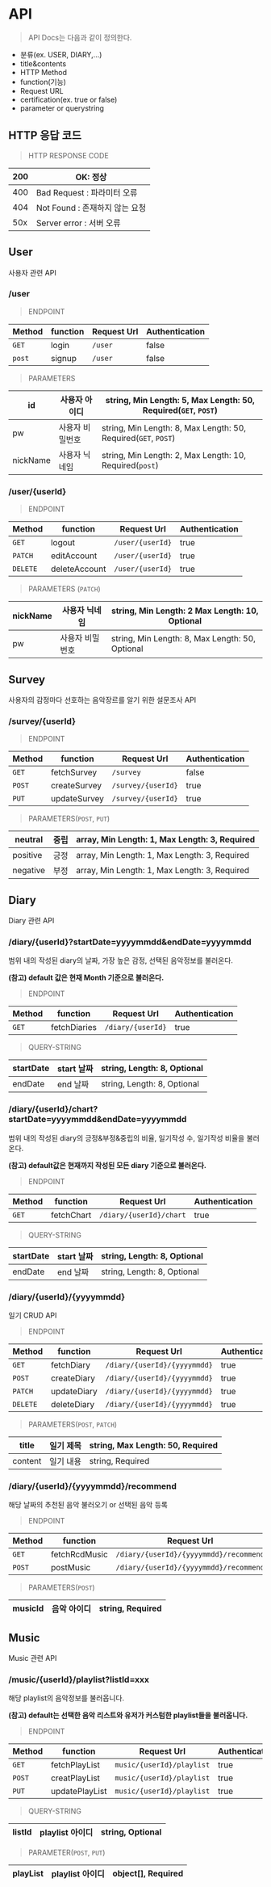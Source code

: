 # API

> API Docs는 다음과 같이 정의한다.

- 분류(ex. USER, DIARY,...)
- title&contents
- HTTP Method
- function(기능)
- Request URL
- certification(ex. true or false)
- parameter or querystring



## HTTP 응답 코드

> HTTP RESPONSE CODE

| 200  | OK: 정상                       |
| ---- | ------------------------------ |
| 400  | Bad Request : 파라미터 오류    |
| 404  | Not Found : 존재하지 않는 요청 |
| 50x  | Server error : 서버 오류       |



## User

사용자 관련 API



### /user

> ENDPOINT

| Method | function | Request Url | Authentication |
| ------ | -------- | ----------- | -------------- |
| `GET`  | login    | `/user`     | false          |
| `post` | signup   | `/user`     | false          |

> PARAMETERS

| id       | 사용자 아이디   | string, Min Length: 5, Max Length: 50, Required(`GET`, `POST`) |
| -------- | --------------- | ------------------------------------------------------------ |
| pw       | 사용자 비밀번호 | string, Min Length: 8, Max Length: 50, Required(`GET`, `POST`) |
| nickName | 사용자 닉네임   | string, Min Length: 2, Max Length: 10, Required(`post`)      |



### /user/{userId}

> ENDPOINT

| Method   | function      | Request Url      | Authentication |
| -------- | ------------- | ---------------- | -------------- |
| `GET`    | logout        | `/user/{userId}` | true           |
| `PATCH`  | editAccount   | `/user/{userId}` | true           |
| `DELETE` | deleteAccount | `/user/{userId}` | true           |

> PARAMETERS (`PATCH`)

| nickName | 사용자 닉네임   | string, Min Length: 2 Max Length: 10, Optional  |
| -------- | --------------- | ----------------------------------------------- |
| pw       | 사용자 비밀번호 | string, Min Length: 8, Max Length: 50, Optional |




## Survey

사용자의 감정마다 선호하는 음악장르를 알기 위한 설문조사 API

### /survey/{userId}

> ENDPOINT

| Method | function     | Request Url        | Authentication |
| ------ | ------------ | ------------------ | -------------- |
| `GET`  | fetchSurvey  | `/survey`          | false          |
| `POST` | createSurvey | `/survey/{userId}` | true           |
| `PUT`  | updateSurvey | `/survey/{userId}` | true           |

> PARAMETERS(`POST`, `PUT`)

| neutral  | 중립 | array, Min Length: 1, Max Length: 3, Required  |
| -------- | ---- | ---------------------------------------------- |
| positive | 긍정 | array, Min Length: 1,  Max Length: 3, Required |
| negative | 부정 | array, Min Length: 1,  Max Length: 3, Required |



## Diary

Diary 관련 API



### /diary/{userId}?startDate=yyyymmdd&endDate=yyyymmdd

범위 내의 작성된 diary의 날짜, 가장 높은 감정, 선택된 음악정보를 불러온다.

**(참고) default 값은 현재 Month 기준으로 불러온다.**

> ENDPOINT

| Method | function     | Request Url       | Authentication |
| ------ | ------------ | ----------------- | -------------- |
| `GET`  | fetchDiaries | `/diary/{userId}` | true           |

> QUERY-STRING

| startDate | start 날짜 | string, Length: 8, Optional |
| --------- | ---------- | --------------------------- |
| endDate   | end 날짜   | string, Length: 8, Optional |



### /diary/{userId}/chart?startDate=yyyymmdd&endDate=yyyymmdd

범위 내의 작성된 diary의 긍정&부정&중립의 비율, 일기작성 수, 일기작성 비율을 불러온다.

**(참고) default값은 현재까지 작성된 모든 diary 기준으로 불러온다.**

> ENDPOINT

| Method | function   | Request Url             | Authentication |
| ------ | ---------- | ----------------------- | -------------- |
| `GET`  | fetchChart | `/diary/{userId}/chart` | true           |

> QUERY-STRING

| startDate | start 날짜 | string, Length: 8, Optional |
| --------- | ---------- | --------------------------- |
| endDate   | end 날짜   | string, Length: 8, Optional |



### /diary/{userId}/{yyyymmdd}

일기 CRUD API

> ENDPOINT

| Method   | function    | Request Url                  | Authentication |
| -------- | ----------- | ---------------------------- | -------------- |
| `GET`    | fetchDiary  | `/diary/{userId}/{yyyymmdd}` | true           |
| `POST`   | createDiary | `/diary/{userId}/{yyyymmdd}` | true           |
| `PATCH`  | updateDiary | `/diary/{userId}/{yyyymmdd}` | true           |
| `DELETE` | deleteDiary | `/diary/{userId}/{yyyymmdd}` | true           |

> PARAMETERS(`POST`, `PATCH`)

| title   | 일기 제목 | string, Max Length: 50, Required |
| ------- | --------- | -------------------------------- |
| content | 일기 내용 | string, Required                 |



### /diary/{userId}/{yyyymmdd}/recommend

해당 날짜의 추천된 음악 불러오기 or 선택된 음악 등록

> ENDPOINT

| Method | function      | Request Url                            | Authentication |
| ------ | ------------- | -------------------------------------- | -------------- |
| `GET`  | fetchRcdMusic | `/diary/{userId}/{yyyymmdd}/recommend` | true           |
| `POST` | postMusic     | `/diary/{userId}/{yyyymmdd}/recommend` | true           |


> PARAMETERS(`POST`)

| musicId | 음악 아이디 | string, Required |
| ------- | ----------- | ---------------- |



## Music

Music 관련 API



### /music/{userId}/playlist?listId=xxx

해당 playlist의 음악정보를 불러옵니다.

**(참고) default는 선택한 음악 리스트와 유저가 커스텀한 playlist들을 불러옵니다.**

> ENDPOINT

| Method | function       | Request Url               | Authentication |
| ------ | -------------- | ------------------------- | -------------- |
| `GET`  | fetchPlayList  | `music/{userId}/playlist` | true           |
| `POST` | creatPlayList  | `music/{userId}/playlist` | true           |
| `PUT`  | updatePlayList | `music/{userId}/playlist` | true           |


> QUERY-STRING

| listId | playlist 아이디 | string, Optional |
| ------ | --------------- | ---------------- |

> PARAMETER(`POST`, `PUT`)

| playList | playlist 아이디 | object[], Required |
| -------- | --------------- | ------------------ |


